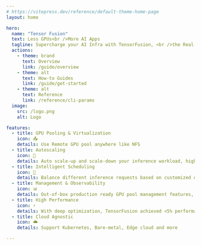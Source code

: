 ```yaml
---
# https://vitepress.dev/reference/default-theme-home-page
layout: home

hero:
  name: "Tensor Fusion"
  text: Less GPUs<br />More AI Apps
  tagline: Supercharge your AI Infra with TensorFusion, <br />the Real-world GPU Virtualization Framework
  actions:
    - theme: brand
      text: Overview
      link: /guide/overview
    - theme: alt
      text: How-to Guides
      link: /guide/get-started
    - theme: alt
      text: Reference
      link: /reference/cli-params
  image:
    src: /logo.png
    alt: Logo

features:
  - title: GPU Pooling & Virtualization
    icon: 📤
    details: Use Remote GPU pool anywhere like NFS
  - title: Autoscaling
    icon: 🔄
    details: Auto scale-up and scale-down your inference workload, higher throughput with lower costs.
  - title: Intelligent Scheduling
    icon: 🌈
    details: Balance different inference requests based on customized or automated rules, maximize GPU utilization, minimize GPU waiting time
  - title: Management & Observability
    icon: 📊
    details: Out-of-box production ready GPU pool management features, monitoring, alerting and more.
  - title: High Performance
    icon: ⚡
    details: With deep optimization, TensorFusion achieved <5% performance overhead for most AI models
  - title: Cloud Agnostic
    icon: 🌥️
    details: Support Kubernetes, Bare-metal, Edge cloud and more

---
```

